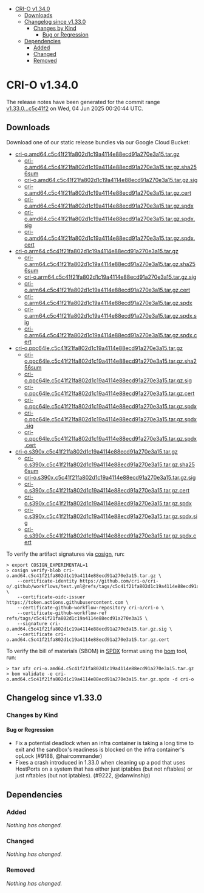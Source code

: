 - [CRI-O v1.34.0](#cri-o-v1340)
  - [Downloads](#downloads)
  - [Changelog since v1.33.0](#changelog-since-v1330)
    - [Changes by Kind](#changes-by-kind)
      - [Bug or Regression](#bug-or-regression)
  - [Dependencies](#dependencies)
    - [Added](#added)
    - [Changed](#changed)
    - [Removed](#removed)

# CRI-O v1.34.0

The release notes have been generated for the commit range
[v1.33.0...c5c41f2](https://github.com/cri-o/cri-o/compare/v1.33.0...v1.34.0) on Wed, 04 Jun 2025 00:20:44 UTC.

## Downloads

Download one of our static release bundles via our Google Cloud Bucket:

- [cri-o.amd64.c5c41f21fa802d1c19a4114e88ecd91a270e3a15.tar.gz](https://storage.googleapis.com/cri-o/artifacts/cri-o.amd64.c5c41f21fa802d1c19a4114e88ecd91a270e3a15.tar.gz)
  - [cri-o.amd64.c5c41f21fa802d1c19a4114e88ecd91a270e3a15.tar.gz.sha256sum](https://storage.googleapis.com/cri-o/artifacts/cri-o.amd64.c5c41f21fa802d1c19a4114e88ecd91a270e3a15.tar.gz.sha256sum)
  - [cri-o.amd64.c5c41f21fa802d1c19a4114e88ecd91a270e3a15.tar.gz.sig](https://storage.googleapis.com/cri-o/artifacts/cri-o.amd64.c5c41f21fa802d1c19a4114e88ecd91a270e3a15.tar.gz.sig)
  - [cri-o.amd64.c5c41f21fa802d1c19a4114e88ecd91a270e3a15.tar.gz.cert](https://storage.googleapis.com/cri-o/artifacts/cri-o.amd64.c5c41f21fa802d1c19a4114e88ecd91a270e3a15.tar.gz.cert)
  - [cri-o.amd64.c5c41f21fa802d1c19a4114e88ecd91a270e3a15.tar.gz.spdx](https://storage.googleapis.com/cri-o/artifacts/cri-o.amd64.c5c41f21fa802d1c19a4114e88ecd91a270e3a15.tar.gz.spdx)
  - [cri-o.amd64.c5c41f21fa802d1c19a4114e88ecd91a270e3a15.tar.gz.spdx.sig](https://storage.googleapis.com/cri-o/artifacts/cri-o.amd64.c5c41f21fa802d1c19a4114e88ecd91a270e3a15.tar.gz.spdx.sig)
  - [cri-o.amd64.c5c41f21fa802d1c19a4114e88ecd91a270e3a15.tar.gz.spdx.cert](https://storage.googleapis.com/cri-o/artifacts/cri-o.amd64.c5c41f21fa802d1c19a4114e88ecd91a270e3a15.tar.gz.spdx.cert)
- [cri-o.arm64.c5c41f21fa802d1c19a4114e88ecd91a270e3a15.tar.gz](https://storage.googleapis.com/cri-o/artifacts/cri-o.arm64.c5c41f21fa802d1c19a4114e88ecd91a270e3a15.tar.gz)
  - [cri-o.arm64.c5c41f21fa802d1c19a4114e88ecd91a270e3a15.tar.gz.sha256sum](https://storage.googleapis.com/cri-o/artifacts/cri-o.arm64.c5c41f21fa802d1c19a4114e88ecd91a270e3a15.tar.gz.sha256sum)
  - [cri-o.arm64.c5c41f21fa802d1c19a4114e88ecd91a270e3a15.tar.gz.sig](https://storage.googleapis.com/cri-o/artifacts/cri-o.arm64.c5c41f21fa802d1c19a4114e88ecd91a270e3a15.tar.gz.sig)
  - [cri-o.arm64.c5c41f21fa802d1c19a4114e88ecd91a270e3a15.tar.gz.cert](https://storage.googleapis.com/cri-o/artifacts/cri-o.arm64.c5c41f21fa802d1c19a4114e88ecd91a270e3a15.tar.gz.cert)
  - [cri-o.arm64.c5c41f21fa802d1c19a4114e88ecd91a270e3a15.tar.gz.spdx](https://storage.googleapis.com/cri-o/artifacts/cri-o.arm64.c5c41f21fa802d1c19a4114e88ecd91a270e3a15.tar.gz.spdx)
  - [cri-o.arm64.c5c41f21fa802d1c19a4114e88ecd91a270e3a15.tar.gz.spdx.sig](https://storage.googleapis.com/cri-o/artifacts/cri-o.arm64.c5c41f21fa802d1c19a4114e88ecd91a270e3a15.tar.gz.spdx.sig)
  - [cri-o.arm64.c5c41f21fa802d1c19a4114e88ecd91a270e3a15.tar.gz.spdx.cert](https://storage.googleapis.com/cri-o/artifacts/cri-o.arm64.c5c41f21fa802d1c19a4114e88ecd91a270e3a15.tar.gz.spdx.cert)
- [cri-o.ppc64le.c5c41f21fa802d1c19a4114e88ecd91a270e3a15.tar.gz](https://storage.googleapis.com/cri-o/artifacts/cri-o.ppc64le.c5c41f21fa802d1c19a4114e88ecd91a270e3a15.tar.gz)
  - [cri-o.ppc64le.c5c41f21fa802d1c19a4114e88ecd91a270e3a15.tar.gz.sha256sum](https://storage.googleapis.com/cri-o/artifacts/cri-o.ppc64le.c5c41f21fa802d1c19a4114e88ecd91a270e3a15.tar.gz.sha256sum)
  - [cri-o.ppc64le.c5c41f21fa802d1c19a4114e88ecd91a270e3a15.tar.gz.sig](https://storage.googleapis.com/cri-o/artifacts/cri-o.ppc64le.c5c41f21fa802d1c19a4114e88ecd91a270e3a15.tar.gz.sig)
  - [cri-o.ppc64le.c5c41f21fa802d1c19a4114e88ecd91a270e3a15.tar.gz.cert](https://storage.googleapis.com/cri-o/artifacts/cri-o.ppc64le.c5c41f21fa802d1c19a4114e88ecd91a270e3a15.tar.gz.cert)
  - [cri-o.ppc64le.c5c41f21fa802d1c19a4114e88ecd91a270e3a15.tar.gz.spdx](https://storage.googleapis.com/cri-o/artifacts/cri-o.ppc64le.c5c41f21fa802d1c19a4114e88ecd91a270e3a15.tar.gz.spdx)
  - [cri-o.ppc64le.c5c41f21fa802d1c19a4114e88ecd91a270e3a15.tar.gz.spdx.sig](https://storage.googleapis.com/cri-o/artifacts/cri-o.ppc64le.c5c41f21fa802d1c19a4114e88ecd91a270e3a15.tar.gz.spdx.sig)
  - [cri-o.ppc64le.c5c41f21fa802d1c19a4114e88ecd91a270e3a15.tar.gz.spdx.cert](https://storage.googleapis.com/cri-o/artifacts/cri-o.ppc64le.c5c41f21fa802d1c19a4114e88ecd91a270e3a15.tar.gz.spdx.cert)
- [cri-o.s390x.c5c41f21fa802d1c19a4114e88ecd91a270e3a15.tar.gz](https://storage.googleapis.com/cri-o/artifacts/cri-o.s390x.c5c41f21fa802d1c19a4114e88ecd91a270e3a15.tar.gz)
  - [cri-o.s390x.c5c41f21fa802d1c19a4114e88ecd91a270e3a15.tar.gz.sha256sum](https://storage.googleapis.com/cri-o/artifacts/cri-o.s390x.c5c41f21fa802d1c19a4114e88ecd91a270e3a15.tar.gz.sha256sum)
  - [cri-o.s390x.c5c41f21fa802d1c19a4114e88ecd91a270e3a15.tar.gz.sig](https://storage.googleapis.com/cri-o/artifacts/cri-o.s390x.c5c41f21fa802d1c19a4114e88ecd91a270e3a15.tar.gz.sig)
  - [cri-o.s390x.c5c41f21fa802d1c19a4114e88ecd91a270e3a15.tar.gz.cert](https://storage.googleapis.com/cri-o/artifacts/cri-o.s390x.c5c41f21fa802d1c19a4114e88ecd91a270e3a15.tar.gz.cert)
  - [cri-o.s390x.c5c41f21fa802d1c19a4114e88ecd91a270e3a15.tar.gz.spdx](https://storage.googleapis.com/cri-o/artifacts/cri-o.s390x.c5c41f21fa802d1c19a4114e88ecd91a270e3a15.tar.gz.spdx)
  - [cri-o.s390x.c5c41f21fa802d1c19a4114e88ecd91a270e3a15.tar.gz.spdx.sig](https://storage.googleapis.com/cri-o/artifacts/cri-o.s390x.c5c41f21fa802d1c19a4114e88ecd91a270e3a15.tar.gz.spdx.sig)
  - [cri-o.s390x.c5c41f21fa802d1c19a4114e88ecd91a270e3a15.tar.gz.spdx.cert](https://storage.googleapis.com/cri-o/artifacts/cri-o.s390x.c5c41f21fa802d1c19a4114e88ecd91a270e3a15.tar.gz.spdx.cert)

To verify the artifact signatures via [cosign](https://github.com/sigstore/cosign), run:

```console
> export COSIGN_EXPERIMENTAL=1
> cosign verify-blob cri-o.amd64.c5c41f21fa802d1c19a4114e88ecd91a270e3a15.tar.gz \
    --certificate-identity https://github.com/cri-o/cri-o/.github/workflows/test.yml@refs/tags/c5c41f21fa802d1c19a4114e88ecd91a270e3a15 \
    --certificate-oidc-issuer https://token.actions.githubusercontent.com \
    --certificate-github-workflow-repository cri-o/cri-o \
    --certificate-github-workflow-ref refs/tags/c5c41f21fa802d1c19a4114e88ecd91a270e3a15 \
    --signature cri-o.amd64.c5c41f21fa802d1c19a4114e88ecd91a270e3a15.tar.gz.sig \
    --certificate cri-o.amd64.c5c41f21fa802d1c19a4114e88ecd91a270e3a15.tar.gz.cert
```

To verify the bill of materials (SBOM) in [SPDX](https://spdx.org) format using the [bom](https://sigs.k8s.io/bom) tool, run:

```console
> tar xfz cri-o.amd64.c5c41f21fa802d1c19a4114e88ecd91a270e3a15.tar.gz
> bom validate -e cri-o.amd64.c5c41f21fa802d1c19a4114e88ecd91a270e3a15.tar.gz.spdx -d cri-o
```

## Changelog since v1.33.0

### Changes by Kind

#### Bug or Regression
 - Fix a potential deadlock when an infra container is taking a long time to exit and the sandbox's readiness is blocked on the infra container's opLock (#9188, @haircommander)
 - Fixes a crash introduced in 1.33.0 when cleaning up a pod that uses HostPorts
  on a system that has either just iptables (but not nftables) or just nftables
  (but not iptables). (#9222, @danwinship)

## Dependencies

### Added
_Nothing has changed._

### Changed
_Nothing has changed._

### Removed
_Nothing has changed._

